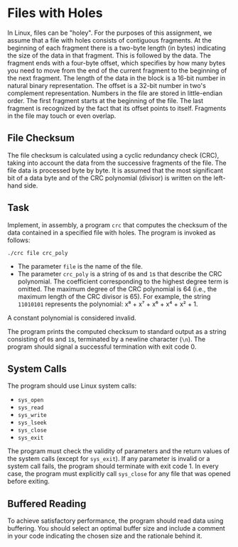 # Files with Holes

In Linux, files can be "holey". For the purposes of this assignment, we assume that a file with holes consists of contiguous fragments. At the beginning of each fragment there is a two-byte length (in bytes) indicating the size of the data in that fragment. This is followed by the data. The fragment ends with a four-byte offset, which specifies by how many bytes you need to move from the end of the current fragment to the beginning of the next fragment. The length of the data in the block is a 16-bit number in natural binary representation. The offset is a 32-bit number in two's complement representation. Numbers in the file are stored in little-endian order. The first fragment starts at the beginning of the file. The last fragment is recognized by the fact that its offset points to itself. Fragments in the file may touch or even overlap.

## File Checksum

The file checksum is calculated using a cyclic redundancy check (CRC), taking into account the data from the successive fragments of the file. The file data is processed byte by byte. It is assumed that the most significant bit of a data byte and of the CRC polynomial (divisor) is written on the left-hand side.

## Task

Implement, in assembly, a program `crc` that computes the checksum of the data contained in a specified file with holes. The program is invoked as follows:

```
./crc file crc_poly
```

- The parameter `file` is the name of the file.
- The parameter `crc_poly` is a string of `0`s and `1`s that describe the CRC polynomial. The coefficient corresponding to the highest degree term is omitted. The maximum degree of the CRC polynomial is 64 (i.e., the maximum length of the CRC divisor is 65). For example, the string `11010101` represents the polynomial: x⁸ + x⁷ + x⁶ + x⁴ + x² + 1.

A constant polynomial is considered invalid.

The program prints the computed checksum to standard output as a string consisting of `0`s and `1`s, terminated by a newline character (`\n`). The program should signal a successful termination with exit code 0.

## System Calls

The program should use Linux system calls:

- `sys_open`
- `sys_read`
- `sys_write`
- `sys_lseek`
- `sys_close`
- `sys_exit`

The program must check the validity of parameters and the return values of the system calls (except for `sys_exit`). If any parameter is invalid or a system call fails, the program should terminate with exit code 1. In every case, the program must explicitly call `sys_close` for any file that was opened before exiting.

## Buffered Reading

To achieve satisfactory performance, the program should read data using buffering. You should select an optimal buffer size and include a comment in your code indicating the chosen size and the rationale behind it.
